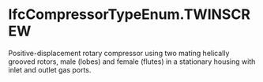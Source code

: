 IfcCompressorTypeEnum.TWINSCREW
===============================
Positive-displacement rotary compressor using two mating helically grooved
rotors, male (lobes) and female (flutes) in a stationary housing with inlet
and outlet gas ports.


